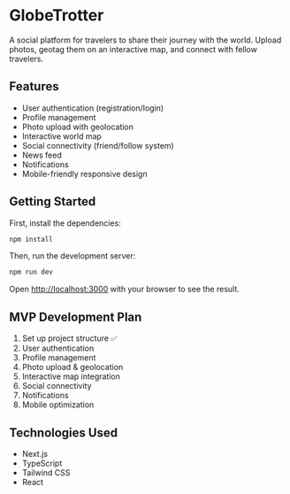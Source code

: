 # GlobeTrotter

A social platform for travelers to share their journey with the world. Upload photos, geotag them on an interactive map, and connect with fellow travelers.

## Features

- User authentication (registration/login)
- Profile management
- Photo upload with geolocation
- Interactive world map
- Social connectivity (friend/follow system)
- News feed
- Notifications
- Mobile-friendly responsive design

## Getting Started

First, install the dependencies:

```bash
npm install
```

Then, run the development server:

```bash
npm run dev
```

Open [http://localhost:3000](http://localhost:3000) with your browser to see the result.

## MVP Development Plan

1. Set up project structure ✅
2. User authentication
3. Profile management
4. Photo upload & geolocation
5. Interactive map integration
6. Social connectivity
7. Notifications
8. Mobile optimization

## Technologies Used

- Next.js
- TypeScript
- Tailwind CSS
- React 